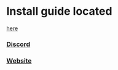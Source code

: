 # Install guide located
[here](install-guide/Guide.md)


### [Discord](https://discord.gg/horizonmw)
### [Website](https://horizonmw.org)

